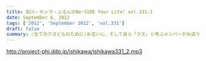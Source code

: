 ```yaml
---
title: 石川・ホンマ・ぶるんのBe-SIDE Your Life! vol.331-2
date: September 6, 2012
tags: ['2012', 'September 2012', 'vol.331']
draft: false
summary: ♪全てのクズどものために♪お互いに、そして自ら「クズ」と呼ぶメンバーがお送りしている阿鼻叫喚の配信となっている今回。人生設計を考えさせるビーサイです。メンバースタッフともども「嫁なし」「家なし」「お金なし」の多重債務な人生です。ＮＡＭＡＥ
---
```


http://project-phi.ddo.jp/ishikawa/ishikawa331_2.mp3